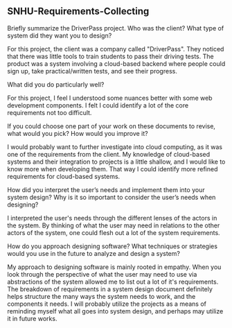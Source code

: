 ## SNHU-Requirements-Collecting

Briefly summarize the DriverPass project. Who was the client? What type of system did they want you to design?

  For this project, the client was a company called "DriverPass". They noticed that there was little tools to train students to pass their driving tests. The product was a system involving a cloud-based backend where people could sign up, take practical/written tests, and see their progress.
  
What did you do particularly well?

  For this project, I feel I understood some nuances better with some web development components. I felt I could identify a lot of the core requirements not too difficult.

If you could choose one part of your work on these documents to revise, what would you pick? How would you improve it?

  I would probably want to further investigate into cloud computing, as it was one of the requirements from the client. My knowledge of cloud-based systems and their integration to projects is a little shallow, and I would like to know more when developing them. That way I could identify more refined requirements for cloud-based systems.

How did you interpret the user’s needs and implement them into your system design? Why is it so important to consider the user’s needs when designing?

  I interpreted the user's needs through the different lenses of the actors in the system. By thinking of what the user may need in relations to the other actors of the system, one could flesh out a lot of the system requirements.

How do you approach designing software? What techniques or strategies would you use in the future to analyze and design a system?

  My approach to designing software is mainly rooted in empathy. When you look through the perspective of what the user may need to use via abstractions of the system allowed me to list out a lot of it's requirements. The breakdown of requirements in a system design document definitely helps structure the many ways the system needs to work, and the components it needs. I will probably utilize the projects as a means of reminding myself what all goes into system design, and perhaps may utilize it in future works.
